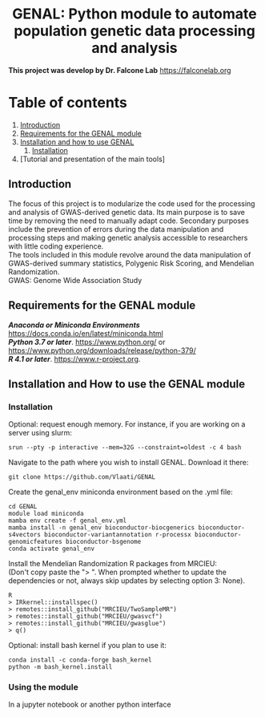<center><h1> GENAL: Python module to automate population genetic data processing and analysis </h1></center>



**This project was develop by Dr. Falcone Lab**
https://falconelab.org

# Table of contents
1. [Introduction](#introduction)
2. [Requirements for the GENAL module](#paragraph1)
3. [Installation and how to use GENAL](#paragraph2)
    1. [Installation](#subparagraph1)
4. [Tutorial and presentation of the main tools] 




## Introduction <a name="introduction"></a>
The focus of this project is to modularize the code used for the processing and analysis of GWAS-derived genetic data. Its main purpose is to save time by removing the need to manually adapt code. Secondary purposes include the prevention of errors during the data manipulation and processing steps and making genetic analysis accessible to researchers with little coding experience.    
The tools included in this module revolve around the data manipulation of GWAS-derived summary statistics, Polygenic Risk Scoring, and Mendelian Randomization.   
GWAS: Genome Wide Association Study

## Requirements for the GENAL module <a name="paragraph1"></a>
***Anaconda or Miniconda Environments*** https://docs.conda.io/en/latest/miniconda.html <br> 
***Python 3.7 or later***. https://www.python.org/ or  https://www.python.org/downloads/release/python-379/ <br> 
***R 4.1 or later***. https://www.r-project.org. 


## Installation and How to use the GENAL module <a name="paragraph2"></a>

### Installation <a name="subparagraph1"></a>
Optional: request enough memory. For instance, if you are working on a server using slurm:   
```
srun --pty -p interactive --mem=32G --constraint=oldest -c 4 bash
```
Navigate to the path where you wish to install GENAL. Download it there:    
```
git clone https://github.com/Vlaati/GENAL
```
Create the genal_env miniconda environment based on the .yml file:   
```
cd GENAL
module load miniconda
mamba env create -f genal_env.yml
mamba install -n genal_env bioconductor-biocgenerics bioconductor-s4vectors bioconductor-variantannotation r-processx bioconductor-genomicfeatures bioconductor-bsgenome
conda activate genal_env
```
Install the Mendelian Randomization R packages from MRCIEU:   
(Don't copy paste the "> ". When prompted whether to update the dependencies or not, always skip updates by selecting option 3: None).   
```
R
> IRkernel::installspec()
> remotes::install_github("MRCIEU/TwoSampleMR")
> remotes::install_github("MRCIEU/gwasvcf")
> remotes::install_github("MRCIEU/gwasglue")
> q()
```
Optional: install bash kernel if you plan to use it:   
```
conda install -c conda-forge bash_kernel 
python -m bash_kernel.install
```

### Using the module <a name="subparagraph2"></a>
In a jupyter notebook or another python interface   


